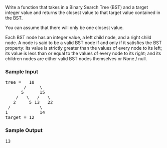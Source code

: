 <div class="html">
<p>
  Write a function that takes in a Binary Search Tree (BST) and a target integer
  value and returns the closest value to that target value contained in the BST.
</p>
<p>You can assume that there will only be one closest value.</p>
<p>
  Each <span>BST</span> node has an integer <span>value</span>, a
  <span>left</span> child node, and a <span>right</span> child node. A node is
  said to be a valid <span>BST</span> node if and only if it satisfies the BST
  property: its <span>value</span> is strictly greater than the values of every
  node to its left; its <span>value</span> is less than or equal to the values
  of every node to its right; and its children nodes are either valid
  <span>BST</span> nodes themselves or <span>None</span> / <span>null</span>.
</p>
<h3>Sample Input</h3>
<pre><span class="CodeEditor-promptParameter">tree</span> =   10
       /     \
      5      15
    /   \   /   \
   2     5 13   22
 /           \
1            14
<span class="CodeEditor-promptParameter">target</span> = 12
</pre>
<h3>Sample Output</h3>
<pre>13</pre>
</div>